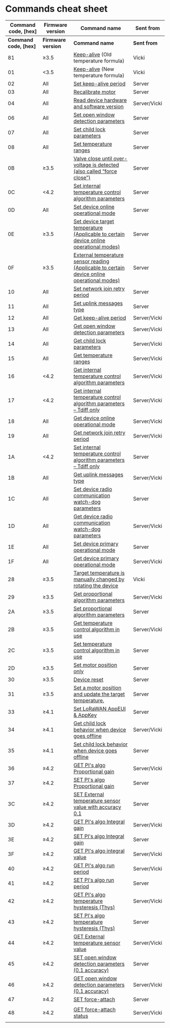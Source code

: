 # Commands cheat sheet

<table data-header-hidden><thead><tr><th width="131.8695652173913">Command code, [hex]</th><th width="105">Firmware version</th><th width="328">Command name</th><th>Sent from</th></tr></thead><tbody><tr><td><strong>Command code, [hex]</strong></td><td><strong>Firmware version</strong></td><td><strong>Command name</strong></td><td><strong>Sent from</strong></td></tr><tr><td>81</td><td>≥3.5</td><td><a href="keep-alive.md">Keep-alive</a> (Old temperature formula)</td><td>Vicki</td></tr><tr><td>01</td><td>&#x3C;3.5</td><td><a href="keep-alive.md">Keep-alive</a> (New temperature formula)</td><td>Vicki</td></tr><tr><td>02</td><td>All</td><td><a href="keep-alive.md#set-keep-alive-period">Set keep-alive period</a></td><td>Server</td></tr><tr><td>03</td><td>All</td><td><a href="recalibrate-motor-command-explanation.md">Recalibrate motor</a></td><td>Server</td></tr><tr><td>04</td><td>All</td><td><a href="read-device-hardware-and-software-version-command-explanation..md">Read device hardware and software version</a></td><td>Server/Vicki</td></tr><tr><td>06</td><td>All</td><td><a href="open-window-detection.md#set-1">Set open window detection parameters</a></td><td>Server</td></tr><tr><td>07</td><td>All</td><td><a href="child-lock.md#set">Set child lock parameters</a></td><td>Server</td></tr><tr><td>08</td><td>All</td><td><a href="target-temperature-ranges.md#set">Set temperature ranges</a></td><td>Server</td></tr><tr><td>0B</td><td>≥3.5</td><td><a href="force-close.md#valve-close-until-over-voltage-is-detected-command-explanation-also-called-force-close-.">Valve close until over-voltage is detected (also called “force close”)</a></td><td>Server</td></tr><tr><td>0C</td><td>&#x3C;4.2</td><td><a href="operational-modes-and-temperature-control-algorithm/algorithm-1-equal-directional-control.md#set">Set internal temperature control algorithm parameters</a></td><td>Server</td></tr><tr><td>0D</td><td>All</td><td><a href="operational-modes-and-temperature-control-algorithm/#set">Set device online operational mode</a></td><td>Server</td></tr><tr><td>0E</td><td>≥3.5</td><td><a href="set-motor-position-and-update-target-temperature-command-explanation.md#set-device-target-temperature-command-explanation.">Set device target temperature (Applicable to certain device online operational modes)</a></td><td>Server</td></tr><tr><td>0F</td><td>≥3.5</td><td><a href="external-temperature-measurement.md#set-external-temperature-sensor-value-with-accuracy-1.0">External temperature sensor reading (Applicable to certain device online operational modes)</a></td><td>Server</td></tr><tr><td>10</td><td>All</td><td><a href="network-related-settings.md#set-network-join-retry-period-command-explanation.">Set network join retry period</a></td><td>Server</td></tr><tr><td>11</td><td>All</td><td><a href="uplink-types.md#set">Set uplink messages type</a></td><td>Server</td></tr><tr><td>12</td><td>All</td><td><a href="../../mclimate-co2-display/co2-display-device-communication-protocol/keep-alive.md#get">Get keep-alive period</a></td><td>Server/Vicki</td></tr><tr><td>13</td><td>All</td><td><a href="open-window-detection.md#get-1">Get open window detection parameters</a></td><td>Server/Vicki</td></tr><tr><td>14</td><td>All</td><td><a href="child-lock.md#get">Get child lock parameters</a></td><td>Server/Vicki</td></tr><tr><td>15</td><td>All</td><td><a href="target-temperature-ranges.md#get">Get temperature ranges</a></td><td>Server/Vicki</td></tr><tr><td>16</td><td>&#x3C;4.2</td><td><a href="operational-modes-and-temperature-control-algorithm/algorithm-1-equal-directional-control.md#get">Get internal temperature control algorithm parameters</a></td><td>Server/Vicki</td></tr><tr><td>17</td><td>&#x3C;4.2</td><td><a href="operational-modes-and-temperature-control-algorithm/algorithm-1-equal-directional-control.md#get-1">Get internal temperature control algorithm parameters – Tdiff only</a></td><td>Server/Vicki</td></tr><tr><td>18</td><td>All</td><td><a href="operational-modes-and-temperature-control-algorithm/#get">Get device online operational mode</a></td><td>Server/Vicki</td></tr><tr><td>19</td><td>All</td><td><a href="network-related-settings.md#get-network-join-retry-period-command-explanation">Get network join retry period</a></td><td>Server/Vicki</td></tr><tr><td>1A</td><td>&#x3C;4.2</td><td><a href="operational-modes-and-temperature-control-algorithm/algorithm-1-equal-directional-control.md#set-1">Set internal temperature control algorithm parameters – Tdiff only</a></td><td>Server</td></tr><tr><td>1B</td><td>All</td><td><a href="../../mclimate-wireless-thermostat/wireless-thermostat-device-communication-protocol/uplink-types.md#get">Get uplink messages type</a></td><td>Server/Vicki</td></tr><tr><td>1C</td><td>All</td><td><a href="network-related-settings.md#set-device-radio-communication-watch-dog-parameters-command-explanation">Set device radio communication watch-dog parameters</a></td><td>Server</td></tr><tr><td>1D</td><td>All</td><td><a href="network-related-settings.md#get-device-radio-communication-watch-dog-parameters-command-explanation">Get device radio communication watch-dog parameters</a></td><td>Server/Vicki</td></tr><tr><td>1E</td><td>All</td><td><a href="operational-modes-and-temperature-control-algorithm/#set-2">Set device primary operational mode</a></td><td>Server</td></tr><tr><td>1F</td><td>All</td><td><a href="operational-modes-and-temperature-control-algorithm/#get-2">Get device primary operational mode</a></td><td>Server/Vicki</td></tr><tr><td>28</td><td>≥3.5</td><td><a href="manual-target-temperature-change.md">Target temperature is manually changed by rotating the device</a></td><td>Vicki</td></tr><tr><td>29</td><td>≥3.5</td><td><a href="operational-modes-and-temperature-control-algorithm/algorithm-2-proportional-control.md#get">Get proportional algorithm parameters</a></td><td>Server/Vicki</td></tr><tr><td>2A</td><td>≥3.5</td><td><a href="operational-modes-and-temperature-control-algorithm/algorithm-2-proportional-control.md#set">Set proportional algorithm parameters</a></td><td>Server</td></tr><tr><td>2B</td><td>≥3.5</td><td><a href="operational-modes-and-temperature-control-algorithm/#get-1">Get temperature control algorithm in use</a></td><td>Server/Vicki</td></tr><tr><td>2C</td><td>≥3.5</td><td><a href="operational-modes-and-temperature-control-algorithm/#set-1">Set temperature control algorithm in use</a></td><td>Server</td></tr><tr><td>2D</td><td>≥3.5</td><td><a href="set-motor-position-and-update-target-temperature-command-explanation.md#set-motor-position-only">Set motor position only</a></td><td>Server</td></tr><tr><td>30</td><td>≥3.5</td><td><a href="network-related-settings.md#remote-reset-the-device">Device reset</a></td><td>Server</td></tr><tr><td>31</td><td>≥3.5</td><td><a href="set-motor-position-and-update-target-temperature-command-explanation.md#set-motor-position-and-update-target-temperature-command-explanation">Set a motor position and update the target temperature.</a></td><td>Server</td></tr><tr><td>33</td><td>≥4.1</td><td><a href="network-related-settings.md#set">Set LoRaWAN AppEUI &#x26; AppKey</a></td><td>Server</td></tr><tr><td>34</td><td>≥4.1</td><td><a href="child-lock.md#get-1">Get child lock behavior when device goes offline</a></td><td>Server/Vicki</td></tr><tr><td>35</td><td>≥4.1</td><td><a href="child-lock.md#set-1">Set child lock behavior when device goes offline</a></td><td>Server</td></tr><tr><td>36</td><td>≥4.2</td><td><a href="operational-modes-and-temperature-control-algorithm/algorithm-3-proportional-integral.md#get">GET PI's algo Proportional gain</a></td><td>Server/Vicki</td></tr><tr><td>37</td><td>≥4.2</td><td><a href="operational-modes-and-temperature-control-algorithm/algorithm-3-proportional-integral.md#set">SET PI's algo Proportional gain</a></td><td>Server</td></tr><tr><td>3C</td><td>≥4.2</td><td><a href="external-temperature-measurement.md#set-external-temperature-sensor-value-with-accuracy-0.1">SET External temperature sensor value with accuracy 0.1</a></td><td>Server</td></tr><tr><td>3D</td><td>≥4.2</td><td><a href="operational-modes-and-temperature-control-algorithm/algorithm-3-proportional-integral.md#get-1">GET PI's algo Integral gain</a></td><td>Server/Vicki</td></tr><tr><td>3E</td><td>≥4.2</td><td><a href="operational-modes-and-temperature-control-algorithm/algorithm-3-proportional-integral.md#set-1">SET PI's algo Integral gain</a></td><td>Server</td></tr><tr><td>3F</td><td>≥4.2</td><td><a href="operational-modes-and-temperature-control-algorithm/algorithm-3-proportional-integral.md#get-the-value-of-the-integral">GET PI's algo integral value</a></td><td>Server/Vicki</td></tr><tr><td>40</td><td>≥4.2</td><td><a href="operational-modes-and-temperature-control-algorithm/algorithm-3-proportional-integral.md#get-2">GET PI's algo run period</a></td><td>Server/Vicki</td></tr><tr><td>41</td><td>≥4.2</td><td><a href="operational-modes-and-temperature-control-algorithm/algorithm-3-proportional-integral.md#set-2">SET PI's algo run period</a></td><td>Server</td></tr><tr><td>42</td><td>≥4.2</td><td><a href="operational-modes-and-temperature-control-algorithm/algorithm-3-proportional-integral.md#get-3">GET PI's algo temperature hysteresis (Thys)</a></td><td>Server/Vicki</td></tr><tr><td>43</td><td>≥4.2</td><td><a href="operational-modes-and-temperature-control-algorithm/algorithm-3-proportional-integral.md#set-3">SET PI's algo temperature hysteresis (Thys)</a></td><td>Server</td></tr><tr><td>44</td><td>≥4.2</td><td><a href="external-temperature-measurement.md#get-external-temperature-sensor-value-with-accuracy-0.1">GET External temperature sensor value</a></td><td>Server/Vicki</td></tr><tr><td>45</td><td>≥4.2</td><td><a href="open-window-detection.md#set">SET open window detection parameters (0.1 accuracy)</a></td><td>Server</td></tr><tr><td>46</td><td>≥4.2</td><td><a href="open-window-detection.md#get">GET open window detection parameters (0.1 accuracy)</a></td><td>Server/Vicki</td></tr><tr><td>47</td><td>≥4.2</td><td><a href="force-close.md#set">SET force-attach</a></td><td>Server</td></tr><tr><td>48</td><td><p></p><p>≥4.2</p></td><td><a href="force-close.md#get">GET force-attach status</a></td><td>Server/Vicki</td></tr></tbody></table>
